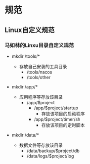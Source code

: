 # 规范

## Linux自定义规范

### 马如林的Linxu目录自定义规范

* mkdir /tools/*
  * 存放自己安装的工具目录
    * /tools/nacos
    * /tools/other

* mkdir /app/*
  * 应用程序等存放该目录
    * /app/$project
      * /app/$project/startup
        * 存放该项目的启动程序
      * /app/$project/timer/sh
        * 存放该项目的定时脚本

* mkdir /data/*
  * 数据文件等存放该目录
    * /data/backup/$project/db
    * /data/logs/$project/log

